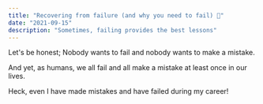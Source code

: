 ```yaml
---
title: "Recovering from failure (and why you need to fail) 🤔"
date: "2021-09-15"
description: "Sometimes, failing provides the best lessons"
---
```


Let's be honest; Nobody wants to fail and nobody wants to make a mistake.

And yet, as humans, we all fail and all make a mistake at least once in our lives.

Heck, even I have made mistakes and have failed during my career!